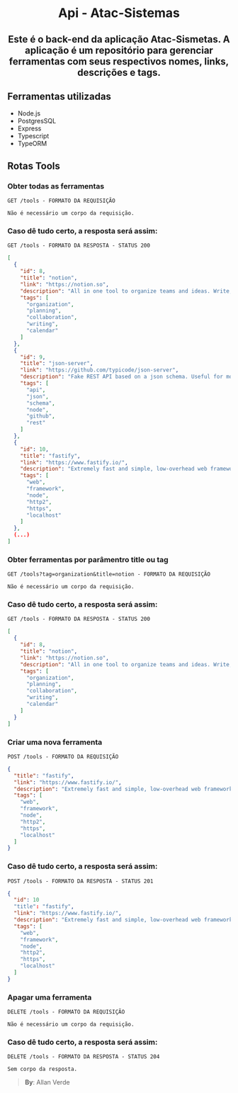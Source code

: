<h1 align="center"> Api - Atac-Sistemas</h1>
<h2 align="center">Este é o back-end da aplicação Atac-Sismetas. A aplicação é um repositório para gerenciar ferramentas com seus respectivos nomes, links, descrições e tags.</h2>

## Ferramentas utilizadas
- Node.js
- PostgresSQL
- Express
- Typescript
- TypeORM

## Rotas Tools

### Obter todas as ferramentas

`GET /tools - FORMATO DA REQUISIÇÃO`

```
Não é necessário um corpo da requisição.
```

### Caso dê tudo certo, a resposta será assim:

`GET /tools - FORMATO DA RESPOSTA - STATUS 200`

```json
[
  {
    "id": 8,
    "title": "notion",
    "link": "https://notion.so",
    "description": "All in one tool to organize teams and ideas. Write, plan, collaborate, and get organized",
    "tags": [
      "organization",
      "planning",
      "collaboration",
      "writing",
      "calendar"
    ]
  },
  {
    "id": 9,
    "title": "json-server",
    "link": "https://github.com/typicode/json-server",
    "description": "Fake REST API based on a json schema. Useful for mocking and creating APIs for front-end devs to consume in coding...",
    "tags": [
      "api",
      "json",
      "schema",
      "node",
      "github",
      "rest"
    ]
  },
  {
    "id": 10,
    "title": "fastify",
    "link": "https://www.fastify.io/",
    "description": "Extremely fast and simple, low-overhead web framework for NodeJS. Supports HTTP2.",
    "tags": [
      "web",
      "framework",
      "node",
      "http2",
      "https",
      "localhost"
    ]
  },
  (...)
]
```


### Obter ferramentas por parâmentro title ou tag

`GET /tools?tag=organization&title=notion - FORMATO DA REQUISIÇÃO`

```
Não é necessário um corpo da requisição.
```

### Caso dê tudo certo, a resposta será assim:

`GET /tools - FORMATO DA RESPOSTA - STATUS 200`

```json
[
  {
    "id": 8,
    "title": "notion",
    "link": "https://notion.so",
    "description": "All in one tool to organize teams and ideas. Write, plan, collaborate, and get organized",
    "tags": [
      "organization",
      "planning",
      "collaboration",
      "writing",
      "calendar"
    ]
  }
]
```

### Criar uma nova ferramenta

`POST /tools - FORMATO DA REQUISIÇÃO`

```json
{
  "title": "fastify",
  "link": "https://www.fastify.io/",
  "description": "Extremely fast and simple, low-overhead web framework for NodeJS. Supports HTTP2.",
  "tags": [
    "web",
    "framework",
    "node",
    "http2",
    "https",
    "localhost"
  ]
}
```

### Caso dê tudo certo, a resposta será assim:

`POST /tools - FORMATO DA RESPOSTA - STATUS 201`

```json
{
  "id": 10
  "title": "fastify",
  "link": "https://www.fastify.io/",
  "description": "Extremely fast and simple, low-overhead web framework for NodeJS. Supports HTTP2.",
  "tags": [
    "web",
    "framework",
    "node",
    "http2",
    "https",
    "localhost"
  ]
}
```

### Apagar uma ferramenta

`DELETE /tools - FORMATO DA REQUISIÇÃO`

```
Não é necessário um corpo da requisição.
```

### Caso dê tudo certo, a resposta será assim:

`DELETE /tools - FORMATO DA RESPOSTA - STATUS 204`

```
Sem corpo da resposta.
```


>**By**: Allan Verde
